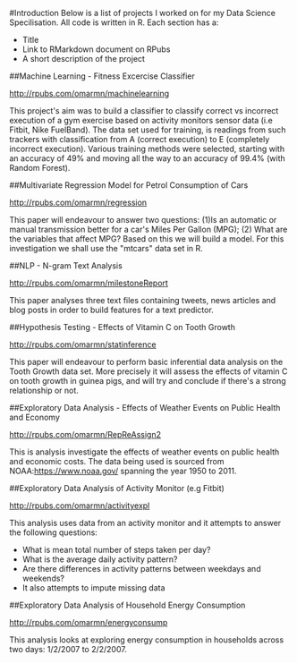 #Introduction
Below is a list of projects I worked on for my Data Science Specilisation. All code is written in R. Each section has a:

- Title
- Link to RMarkdown document on RPubs
- A short description of the project

##Machine Learning - Fitness Excercise Classifier

http://rpubs.com/omarmn/machinelearning

This project's aim was to build a classifier to classify correct vs incorrect execution of a gym exercise based on activity monitors sensor data (i.e Fitbit, Nike FuelBand). The data set used for training, is readings from such trackers with classification from A (correct execution) to E (completely incorrect execution). Various training methods were selected, starting with an accuracy of 49% and moving all the way to an accuracy of 99.4% (with Random Forest).

##Multivariate Regression Model for Petrol Consumption of Cars

http://rpubs.com/omarmn/regression

This paper will endeavour to answer two questions: (1)Is an automatic or manual transmission better for a car's Miles Per Gallon (MPG); (2) What are the variables that affect MPG? Based on this we will build a model. For this investigation we shall use the "mtcars" data set in R.

##NLP - N-gram Text Analysis

http://rpubs.com/omarmn/milestoneReport

This paper analyses three text files containing tweets, news articles and blog posts in order to build features for a text predictor.

##Hypothesis Testing - Effects of Vitamin C on Tooth Growth

http://rpubs.com/omarmn/statinference

This paper will endeavour to perform basic inferential data analysis on the Tooth Growth data set. More precisely it will assess the effects of vitamin C on tooth growth in guinea pigs, and will try and conclude if there's a strong relationship or not.

##Exploratory Data Analysis - Effects of Weather Events on Public Health and Economy

http://rpubs.com/omarmn/RepReAssign2

This is analysis investigate the effects of weather events on public health and economic costs. The data being used is sourced from NOAA:https://www.noaa.gov/  spanning the year 1950 to 2011.

##Exploratory Data Analysis of Activity Monitor (e.g Fitbit)

http://rpubs.com/omarmn/activityexpl

This analysis uses data from an activity monitor and it attempts to answer the following questions:
- What is mean total number of steps taken per day?
- What is the average daily activity pattern?
- Are there differences in activity patterns between weekdays and weekends?
- It also attempts to impute missing data

##Exploratory Data Analysis of Household Energy Consumption

http://rpubs.com/omarmn/energyconsump

This analysis looks at exploring energy consumption in households across two days: 1/2/2007 to 2/2/2007.


